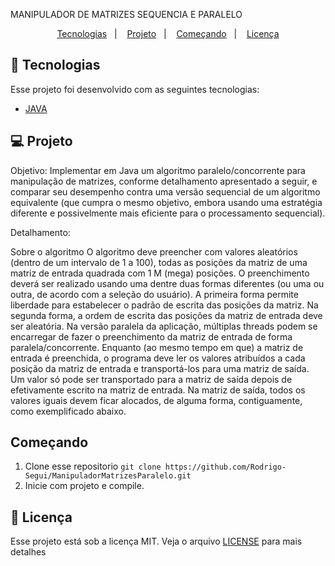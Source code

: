 MANIPULADOR DE MATRIZES SEQUENCIA E PARALELO
<p align="center">
  <a href="#rocket-tecnologias">Tecnologias</a>&nbsp;&nbsp;&nbsp;|&nbsp;&nbsp;&nbsp;
  <a href="#💻-projeto">Projeto</a>&nbsp;&nbsp;&nbsp;|&nbsp;&nbsp;&nbsp;
  <a href="#começando">Começando</a>&nbsp;&nbsp;&nbsp;|&nbsp;&nbsp;&nbsp;
  <a href="#memo-licença">Licença</a>
</p>

## :rocket: Tecnologias

Esse projeto foi desenvolvido com as seguintes tecnologias:

- [JAVA](https://docs.oracle.com/en/java/)

## 💻 Projeto
 
Objetivo: Implementar em Java um algoritmo paralelo/concorrente para manipulação de matrizes, conforme detalhamento apresentado a seguir, e comparar seu desempenho contra uma versão sequencial de um algoritmo equivalente (que cumpra o mesmo objetivo, embora usando uma estratégia diferente e possivelmente mais eficiente para o processamento sequencial).

Detalhamento:

   Sobre o algoritmo
O algoritmo deve preencher com valores aleatórios (dentro de um intervalo de 1 a 100),  todas as posições da matriz de uma matriz de entrada quadrada com 1 M (mega) posições. O preenchimento deverá ser realizado usando uma dentre duas formas diferentes (ou uma ou outra, de acordo com a seleção do usuário). A primeira forma permite liberdade para estabelecer o padrão de escrita das posições da matriz. Na segunda forma, a ordem de escrita das posições da matriz de entrada deve ser aleatória. Na versão paralela da aplicação, múltiplas threads podem se encarregar de fazer o preenchimento da matriz de entrada de forma paralela/concorrente. 
Enquanto (ao mesmo tempo em que) a matriz de entrada é preenchida, o programa deve ler os valores atribuídos a cada posição da matriz de entrada e transportá-los para uma matriz de saída. Um valor só pode ser transportado para a matriz de saída depois de efetivamente escrito na matriz de entrada. Na matriz de saída, todos os valores iguais devem ficar alocados, de alguma forma, contiguamente, como exemplificado abaixo.


## Começando

 1. Clone esse repositorio ```git clone https://github.com/Rodrigo-Segui/ManipuladorMatrizesParalelo.git```
 2. Inicie  com projeto e compile.
  
 ## :memo: Licença

Esse projeto está sob a licença MIT. Veja o arquivo [LICENSE](https://github.com/Rodrigo-Segui/ManipuladorMatrizesParalelo/blob/master/LICENSE) para mais detalhes
